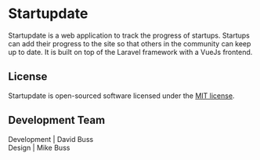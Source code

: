 # Startupdate
Startupdate is a web application to track the progress of startups. Startups can add their progress to the site so that others in the community can keep up to date. It is built on top of the Laravel framework with a VueJs frontend.

## License

Startupdate is open-sourced software licensed under the [MIT license](https://opensource.org/licenses/MIT).

## Development Team
Development | David Buss  
Design | Mike Buss
